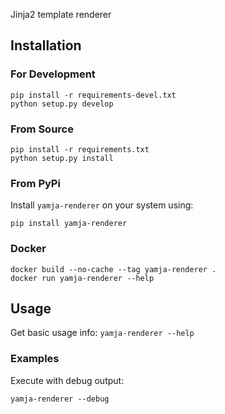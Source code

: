 
Jinja2 template renderer

## Installation

### For Development

```
pip install -r requirements-devel.txt
python setup.py develop
```

### From Source

```
pip install -r requirements.txt
python setup.py install
```

### From PyPi

Install `yamja-renderer` on your system using:

```
pip install yamja-renderer
```

### Docker

```
docker build --no-cache --tag yamja-renderer .
docker run yamja-renderer --help
```

## Usage

Get basic usage info: `yamja-renderer --help`

### Examples

Execute with debug output:

`yamja-renderer --debug`
